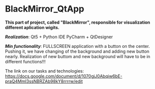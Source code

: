 # BlackMirror_QtApp
__This part of project, called "BlackMirror", responsible for visualization different aplication wigits.__

**_Realization_**: Qt5 + Python IDE PyCharm + QtDesigner

**_Min functionality_**: FULLSCREEN application with a button on the center. Pushing it, we have changing of the background and adding new button nearly. Realization of new buttom and new background will have to be in different functions!!!


The link on our tasks and technologies: https://docs.google.com/document/d/1070gjJ0Abqiw6bE-praQ4MmI3ssNBRZAb98kY8rrrrw/edit


